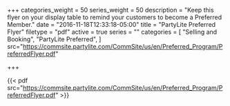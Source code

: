 +++
categories_weight = 50
series_weight = 50
description = "Keep this flyer on your display table to remind your customers to become a Preferred Member."
date = "2016-11-18T12:33:18-05:00"
title = "PartyLite Preferred Flyer"
filetype = "pdf"
active = true
series = ""
categories = [
  "Selling and Booking",
  "PartyLite Preferred",
]
src="https://commsite.partylite.com/CommSite/us/en/Preferred_Program/PreferredFlyer.pdf"

+++

{{< pdf src="https://commsite.partylite.com/CommSite/us/en/Preferred_Program/PreferredFlyer.pdf" >}}
